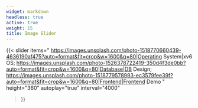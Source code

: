 ```yaml
---
widget: markdown
headless: true
active: true
weight: 15
title: Image Slider
---
```


{{< slider 
  items="
    https://images.unsplash.com/photo-1518770660439-4636190af475?auto=format&fit=crop&w=1600&q=80|Operating System|xv6 OS;
    https://images.unsplash.com/photo-1526378722419-350d4f3de0bb?auto=format&fit=crop&w=1600&q=80|Database|DB Design;
    https://images.unsplash.com/photo-1518779578993-ec3579fee39f?auto=format&fit=crop&w=1600&q=80|Frontend|Frontend Demo
  "
  height="360"
  autoplay="true"
  interval="4000"
>}}
